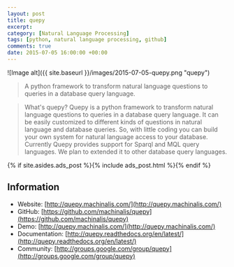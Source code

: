 ```yaml
---
layout: post
title: quepy
excerpt:
category: [Natural Language Processing]
tags: [python, natural language processing, github]
comments: true
date: 2015-07-05 16:00:00 +00:00
---
```


![Image alt]({{ site.baseurl }}/images/2015-07-05-quepy.png "quepy")

>A python framework to transform natural language questions to queries in a database query language.

>What's quepy?
Quepy is a python framework to transform natural language questions to queries in a database query language. 
It can be easily customized to different kinds of questions in natural language and database queries. So, 
with little coding you can build your own system for natural language access to your database.
Currently Quepy provides support for Sparql and MQL query languages. We plan to extended it to other database query languages.

<!-- more -->

{% if site.asides.ads_post    %}{% include ads_post.html      %}{% endif %}

## Information

- Website: [http://quepy.machinalis.com/](http://quepy.machinalis.com/)
- GitHub: [https://github.com/machinalis/quepy](https://github.com/machinalis/quepy)
- Demo: [http://quepy.machinalis.com/](http://quepy.machinalis.com/)
- Documentation: [http://quepy.readthedocs.org/en/latest/](http://quepy.readthedocs.org/en/latest/)
- Community: [http://groups.google.com/group/quepy](http://groups.google.com/group/quepy)
